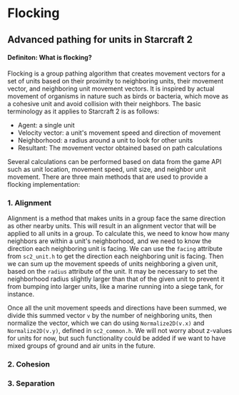 # Flocking
## Advanced pathing for units in Starcraft 2

#### Definiton: What is flocking?
Flocking is a group pathing algorithm that creates movement vectors for a set
of units based on their proximity to neighboring units, their movement vector,
and neighboring unit movement vectors. It is inspired by actual movement of organisms in nature such as birds or bacteria, which move as a cohesive unit and avoid collision with their neighbors. The basic terminology as it applies to
Starcraft 2 is as follows:
* Agent: a single unit
* Velocity vector: a unit's movement speed and direction of movement
* Neighborhood: a radius around a unit to look for other units
* Resultant: The movement vector obtained based on path calculations

Several calculations can be performed based on data from the game API such as
unit location, movement speed, unit size, and neighbor unit movement. There are
three main methods that are used to provide a flocking implementation:

### 1. Alignment
Alignment is a method that makes units in a group face the same direction as other nearby units. This will result in an alignment vector that will be applied to all units in a group. To calculate this, we need to know how many neighbors are within a unit's neighborhood, and we need to know the direction each neighboring unit is facing. We can use the ```facing``` attribute from ```sc2_unit.h``` to get the direction each neighboring unit is facing. Then we can sum up the movement speeds of units neighboring a given unit, based on the ```radius``` attribute of the unit. It may be necessary to set the neighborhood radius slightly larger than that of the given unit to prevent it from bumping into larger units, like a marine running into a siege tank, for instance.

Once all the unit movement speeds and directions have been summed, we divide this summed vector ```v``` by the number of neighboring units, then normalize the vector, which we can do using ```Normalize2D(v.x)``` and ```Normalize2D(v.y)```, defined in ```sc2_common.h```. We will not worry about z-values for units for now, but such functionality could be added if we want to have mixed groups of ground and air units in the future.

### 2. Cohesion

### 3. Separation
